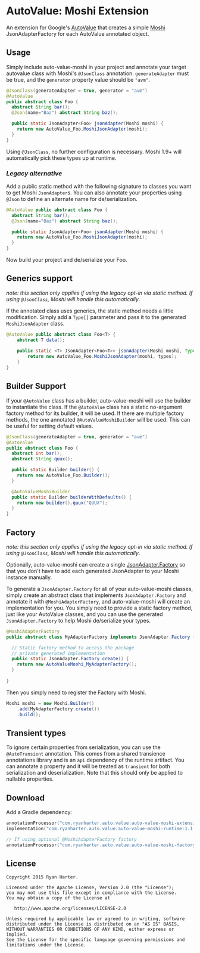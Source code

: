 # AutoValue: Moshi Extension

An extension for Google's [AutoValue](https://github.com/google/auto) that creates a simple [Moshi](https://github.com/square/moshi) JsonAdapterFactory for each AutoValue annotated object.

## Usage

Simply include auto-value-moshi in your project and annotate your target autovalue class with Moshi's
`@JsonClass` annotation. `generateAdapter` must be true, and the `generator` property value should
be `"avm"`.

```java
@JsonClass(generateAdapter = true, generator = "avm")
@AutoValue
public abstract class Foo {
  abstract String bar();
  @Json(name="Baz") abstract String baz();

  public static JsonAdapter<Foo> jsonAdapter(Moshi moshi) {
    return new AutoValue_Foo.MoshiJsonAdapter(moshi);
  }
}
```

Using `@JsonClass`, no further configuration is necessary. Moshi 1.9+ will automatically pick these
types up at runtime.

### _Legacy alternative_

Add a public static method with the following signature to classes you want to get Moshi 
`JsonAdapter`s. You can also annotate your properties using `@Json` to define an alternate name 
for de/serialization.

```java
@AutoValue public abstract class Foo {
  abstract String bar();
  @Json(name="Baz") abstract String baz();

  public static JsonAdapter<Foo> jsonAdapter(Moshi moshi) {
    return new AutoValue_Foo.MoshiJsonAdapter(moshi);
  }
}
```

Now build your project and de/serialize your Foo.

## Generics support

_note: this section only applies if using the legacy opt-in via static method. If using `@JsonClass`, Moshi will handle this automatically_.

If the annotated class uses generics, the static method needs a little modification. Simply add a `Type[]` parameter and pass it to the generated `MoshiJsonAdapter` class.

```java
@AutoValue public abstract class Foo<T> {
    abstract T data();
    
    public static <T> JsonAdapter<Foo<T>> jsonAdapter(Moshi moshi, Type[] types) {
        return new AutoValue_Foo.MoshiJsonAdapter(moshi, types);
    }
}
```

## Builder Support
If your `@AutoValue` class has a builder, auto-value-moshi will use the builder to 
instantiate the class. If the `@AutoValue` class has a static no-argument factory method for its builder, it will be used. If there are multiple factory methods, the one annotated `@AutoValueMoshiBuilder` will be used. This can be 
useful for setting default values.

```java
@JsonClass(generateAdapter = true, generator = "avm")
@AutoValue
public abstract class Foo {
  abstract int bar();
  abstract String quux();

  public static Builder builder() {
    return new AutoValue_Foo.Builder();
  }

  @AutoValueMoshiBuilder
  public static Builder builderWithDefaults() {
    return new builder().quux("QUUX");
  }
}
```

## Factory

_note: this section only applies if using the legacy opt-in via static method. If using `@JsonClass`, Moshi will handle this automatically_.

Optionally, auto-value-moshi can create a single [JsonAdapter.Factory](http://square.github.io/moshi/1.x/moshi/com/squareup/moshi/JsonAdapter.Factory.html) so
that you don't have to add each generated JsonAdapter to your Moshi instance manually.

To generate a `JsonAdapter.Factory` for all of your auto-value-moshi classes, simply create
an abstract class that implements `JsonAdapter.Factory` and annotate it with `@MoshiAdapterFactory`,
and auto-value-moshi will create an implementation for you.  You simply need to provide a static
factory method, just like your AutoValue classes, and you can use the generated `JsonAdapter.Factory`
to help Moshi de/serialize your types.

```java
@MoshiAdapterFactory
public abstract class MyAdapterFactory implements JsonAdapter.Factory {

  // Static factory method to access the package
  // private generated implementation
  public static JsonAdapter.Factory create() {
    return new AutoValueMoshi_MyAdapterFactory();
  }
  
}
```

Then you simply need to register the Factory with Moshi.

```java
Moshi moshi = new Moshi.Builder()
    .add(MyAdapterFactory.create())
    .build();
```

## Transient types

To ignore certain properties from serialization, you can use the `@AutoTransient` annotation. This comes from a 
shared transience annotations library and is an `api` dependency of the runtime artifact. You can annotate
a property and it will be treated as `transient` for both serialization and deserialization. Note that
this should only be applied to nullable properties.

## Download

Add a Gradle dependency:

```kotlin
annotationProcessor("com.ryanharter.auto.value:auto-value-moshi-extension:1.1.0")
implementation("com.ryanharter.auto.value:auto-value-moshi-runtime:1.1.0")

// If using optional @MoshiAdapterFactory factory
annotationProcessor("com.ryanharter.auto.value:auto-value-moshi-factory:1.1.0")
```

## License

```
Copyright 2015 Ryan Harter.

Licensed under the Apache License, Version 2.0 (the "License");
you may not use this file except in compliance with the License.
You may obtain a copy of the License at

   http://www.apache.org/licenses/LICENSE-2.0

Unless required by applicable law or agreed to in writing, software
distributed under the License is distributed on an "AS IS" BASIS,
WITHOUT WARRANTIES OR CONDITIONS OF ANY KIND, either express or implied.
See the License for the specific language governing permissions and
limitations under the License.
```
